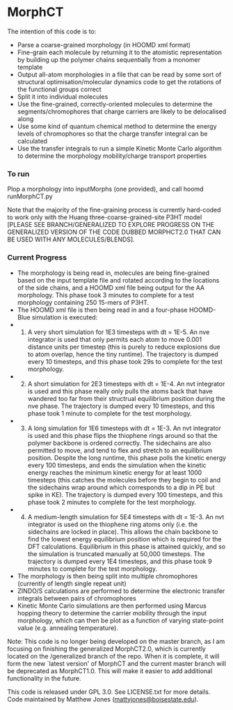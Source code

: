 # MorphCT #

The intention of this code is to:

* Parse a coarse-grained morphology (in HOOMD xml format)
* Fine-grain each molecule by returning it to the atomistic representation by building up the polymer chains sequentially from a monomer template
* Output all-atom morphologies in a file that can be read by some sort of structural optimisation/molecular dynamics code to get the rotations of the functional groups correct
* Split it into individual molecules
* Use the fine-grained, correctly-oriented molecules to determine the segments/chromophores that charge carriers are likely to be delocalised along
* Use some kind of quantum chemical method to determine the energy levels of chromophores so that the charge transfer integral can be calculated
* Use the transfer integrals to run a simple Kinetic Monte Carlo algorithm to determine the morphology mobility/charge transport properties

### To run ###

Plop a morphology into inputMorphs (one provided), and call hoomd runMorphCT.py

Note that the majority of the fine-graining process is currently hard-coded to work only with the Huang three-coarse-grained-site P3HT model [PLEASE SEE BRANCH/GENERALIZED TO EXPLORE PROGRESS ON THE GENERALIZED VERSION OF THE CODE DUBBED MORPHCT2.0 THAT CAN BE USED WITH ANY MOLECULES/BLENDS].

### Current Progress ###

* The morphology is being read in, molecules are being fine-grained based on the input template file and rotated according to the locations of the side chains, and a HOOMD xml file being output for the AA morphology. This phase took 3 minutes to complete for a test morphology containing 250 15-mers of P3HT.
* The HOOMD xml file is then being read in and a four-phase HOOMD-Blue simulation is executed:
* 1) A very short simulation for 1E3 timesteps with dt = 1E-5. An nve integrator is used that only permits each atom to move 0.001 distance units per timestep (this is purely to reduce explosions due to atom overlap, hence the tiny runtime). The trajectory is dumped every 10 timesteps, and this phase took 29s to complete for the test morphology.
* 2) A short simulation for 2E3 timesteps with dt = 1E-4. An nvt integrator is used and this phase really only pulls the atoms back that have wandered too far from their structrual equilibrium position during the nve phase. The trajectory is dumped every 10 timesteps, and this phase took 1 minute to complete for the test morphology.
* 3) A long simulation for 1E6 timesteps with dt = 1E-3. An nvt integrator is used and this phase flips the thiophene rings around so that the polymer backbone is ordered correctly. The sidechains are also permitted to move, and tend to flex and stretch to an equilibrium position. Despite the long runtime, this phase polls the kinetic energy every 100 timesteps, and ends the simulation when the kinetic energy reaches the minimum kinetic energy for at least 1000 timesteps (this catches the molecules before they begin to coil and the sidechains wrap around which corresponds to a dip in PE but spike in KE). The trajectory is dumped every 100 timesteps, and this phase took 2 minutes to complete for the test morphology.
* 4) A medium-length simulation for 5E4 timesteps with dt = 1E-3. An nvt integrator is used on the thiophene ring atoms only (i.e. the sidechains are locked in place). This allows the chain backbone to find the lowest energy equilibrium position which is required for the DFT calculations. Equilibrium in this phase is attained quickly, and so the simulation is truncated manually at 50,000 timesteps. The trajectory is dumped every 1E4 timesteps, and this phase took 9 minutes to complete for the test morphology.
* The morphology is then being split into multiple chromophores (currently of length single repeat unit)
* ZINDO/S calculations are performed to determine the electronic transfer integrals between pairs of chromophores
* Kinetic Monte Carlo simulations are then performed using Marcus hopping theory to determine the carrier mobility through the input morphology, which can then be plot as a function of varying state-point value (e.g. annealing temperature).



Note: This code is no longer being developed on the master branch, as I am focusing on finishing the generalized MorphCT2.0, which is currently located on the /generalized branch of the repo. When it is complete, it will form the new `latest version' of MorphCT and the current master branch will be deprecated as MorphCT1.0. This will make it easier to add additional functionality in the future.



This code is released under GPL 3.0. See LICENSE.txt for more details. Code maintained by Matthew Jones (mattyjones@boisestate.edu).